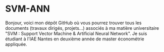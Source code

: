 # SVM-ANN
Bonjour, voici mon dépôt GitHub où vous pourrez trouver tous les documents (travaux dirigés, projets...) associés à ma matière universitaire "SVM : Support Vector Machine &amp; Artificial Neural Network".  Je suis étudiant à l'IAE Nantes en deuxième année de master économétrie appliquée.
